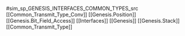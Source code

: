 #sim_sp_GENESIS_INTERFACES_COMMON_TYPES_src
[[Common_Transmit_Type_Conv]]
[[Genesis.Position]]
[[Genesis.Bit_Field_Access]]
[[Interfaces]]
[[Genesis]]
[[Genesis.Stack]]
[[Common_Transmit_Type]]
